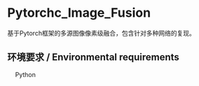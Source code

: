 # Pytorchc_Image_Fusion
基于Pytorch框架的多源图像像素级融合，包含针对多种网络的复现。

## 环境要求 / Environmental requirements
&emsp; Python 
